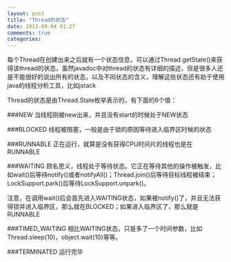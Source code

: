 ```yaml
---
layout: post
title: "Thread的状态"
date: 2013-09-04 01:27
comments: true
categories: 
---
```


每个Thread在创建出来之后就有一个状态信息，可以通过Thread.getState()来获得该thread的状态，虽然javadoc中对thread的状态有详细的描述，但是很多人还是不能很好的说出所有的状态，以及不同状态的含义，理解这些状态还有助于使用java的线程分析工具，比如jstack

Thread的状态是由Thread.State枚举表示的，有下面的6个值：

###NEW
当线程刚被new出来，并且没有start的时候处于NEW状态

###BLOCKED
线程被阻塞，一般是由于锁的原因等待进入临界区时候的状态

###RUNNABLE
正在运行，就算是没有获得CPU时间片的线程也是在RUNNABLE

###WAITING
顾名思义，线程处于等待状态。它正在等待其他的操作被触发，比如wait()后等待notify()或者notifyAll()；Thread.join()后等待目标线程被结束；LockSupport.park()后等待LockSupport.unpark()。

注意，在调用wait()后会首先进入WAITING状态，如果被notify()了，并且无法获得锁并进入临界区，那么就在BLOCKED；如果进入临界区了，那么就是RUNNABLE

###TIMED_WAITING
相比WAITING状态，只是多了一个时间参数，比如Thread.sleep(10)，object.wait(10)等等。

###TERMINATED
运行完毕
